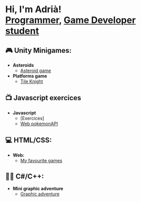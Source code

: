 <h1>Hi, I'm Adrià! <br/><a href="https://github.com/adriacb99">Programmer</a>, <a href="https://github.com/adriacb99">Game Developer student</a>

<h2>🎮 Unity Minigames:</h2>

- <b>Asteroids</b>
  - [Asteroid game](https://github.com/adriacb99/Asteroids)
- <b>Platforms game</b>
  - [Tile Knight](https://github.com/adriacb99/TileKnight)
  
<h2>📺 Javascript exercices</h2>

- <b>Javascript</b>
  - [Exercices]
  - [Web pokemonAPI](https://github.com/adriacb99/PokemonAPI)

<h2>💻 HTML/CSS:</h2>

- <b>Web: </b>
  - [My favourite games](https://github.com/adriacb99/Web)

<h2>👨‍💻 C#/C++:</h2>

- <b>Mini graphic adventure </b>
  - [Graphic adventure](https://github.com/adriacb99/GraphicAdventure)
  
<!--
**joshmadakor1/joshmadakor1** is a ✨ _special_ ✨ repository because its `README.md` (this file) appears on your GitHub profile.

Here are some ideas to get you started:

- 🔭 I’m currently working on ...
- 🌱 I’m currently learning ...
- 👯 I’m looking to collaborate on ...
- 🤔 I’m looking for help with ...
- 💬 Ask me about ...
- 📫 How to reach me: ...
- 😄 Pronouns: ...
- ⚡ Fun fact: ...
-->
